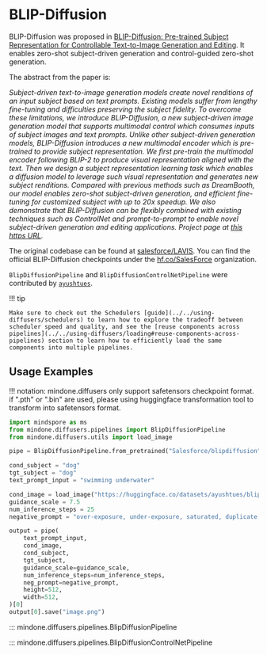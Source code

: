<!--Copyright 2024 The HuggingFace Team. All rights reserved.

Licensed under the Apache License, Version 2.0 (the "License"); you may not use this file except in compliance with
the License. You may obtain a copy of the License at

http://www.apache.org/licenses/LICENSE-2.0

Unless required by applicable law or agreed to in writing, software distributed under the License is distributed on
an "AS IS" BASIS, WITHOUT WARRANTIES OR CONDITIONS OF ANY KIND, either express or implied. See the License for the
specific language governing permissions and limitations under the License.
-->

# BLIP-Diffusion

BLIP-Diffusion was proposed in [BLIP-Diffusion: Pre-trained Subject Representation for Controllable Text-to-Image Generation and Editing](https://arxiv.org/abs/2305.14720). It enables zero-shot subject-driven generation and control-guided zero-shot generation. 


The abstract from the paper is:

*Subject-driven text-to-image generation models create novel renditions of an input subject based on text prompts. Existing models suffer from lengthy fine-tuning and difficulties preserving the subject fidelity. To overcome these limitations, we introduce BLIP-Diffusion, a new subject-driven image generation model that supports multimodal control which consumes inputs of subject images and text prompts. Unlike other subject-driven generation models, BLIP-Diffusion introduces a new multimodal encoder which is pre-trained to provide subject representation. We first pre-train the multimodal encoder following BLIP-2 to produce visual representation aligned with the text. Then we design a subject representation learning task which enables a diffusion model to leverage such visual representation and generates new subject renditions. Compared with previous methods such as DreamBooth, our model enables zero-shot subject-driven generation, and efficient fine-tuning for customized subject with up to 20x speedup. We also demonstrate that BLIP-Diffusion can be flexibly combined with existing techniques such as ControlNet and prompt-to-prompt to enable novel subject-driven generation and editing applications. Project page at [this https URL](https://dxli94.github.io/BLIP-Diffusion-website/).*

The original codebase can be found at [salesforce/LAVIS](https://github.com/salesforce/LAVIS/tree/main/projects/blip-diffusion). You can find the official BLIP-Diffusion checkpoints under the [hf.co/SalesForce](https://hf.co/SalesForce) organization.

`BlipDiffusionPipeline` and `BlipDiffusionControlNetPipeline` were contributed by [`ayushtues`](https://github.com/ayushtues/).

!!! tip

    Make sure to check out the Schedulers [guide](../../using-diffusers/schedulers) to learn how to explore the tradeoff between scheduler speed and quality, and see the [reuse components across pipelines](../../using-diffusers/loading#reuse-components-across-pipelines) section to learn how to efficiently load the same components into multiple pipelines.

## Usage Examples

!!! notation: mindone.diffusers only support safetensors checkpoint format. if ".pth" or ".bin" are used, please using huggingface transformation tool to transform into safetensors format.

```python
import mindspore as ms
from mindone.diffusers.pipelines import BlipDiffusionPipeline
from mindone.diffusers.utils import load_image

pipe = BlipDiffusionPipeline.from_pretrained("Salesforce/blipdiffusion", mindspore_dtype=ms.float16)

cond_subject = "dog"
tgt_subject = "dog"
text_prompt_input = "swimming underwater"

cond_image = load_image("https://huggingface.co/datasets/ayushtues/blipdiffusion_images/resolve/main/dog.jpg")
guidance_scale = 7.5
num_inference_steps = 25
negative_prompt = "over-exposure, under-exposure, saturated, duplicate, out of frame, lowers, cropped, worst quality, low quality, jpeg artifacts, morbid, multilated, out of frame, ugly, bad anatomy, bad proportions, deformed, blurry, duplicate"

output = pipe(
    text_prompt_input,
    cond_image,
    cond_subject,
    tgt_subject,
    guidance_scale=guidance_scale,
    num_inference_steps=num_inference_steps,
    neg_prompt=negative_prompt,
    height=512,
    width=512,
)[0]
output[0].save("image.png")
```


::: mindone.diffusers.pipelines.BlipDiffusionPipeline

::: mindone.diffusers.pipelines.BlipDiffusionControlNetPipeline
